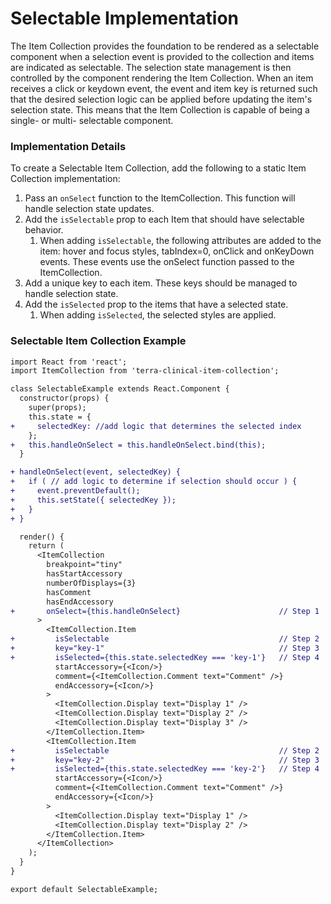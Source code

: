 # Selectable Implementation

The Item Collection provides the foundation to be rendered as a selectable component when a selection event is provided to the collection and items are indicated as selectable. The selection state management is then controlled by the component rendering the Item Collection. When an item receives a click or keydown event, the event and item key is returned such that the desired selection logic can be applied before updating the item's selection state. This means that the Item Collection is capable of being a single- or multi- selectable component.

### Implementation Details
To create a Selectable Item Collection, add the following to a static Item Collection implementation:
1. Pass an `onSelect` function to the ItemCollection. This function will handle selection state updates.
2. Add the `isSelectable` prop to each Item that should have selectable behavior.
    1. When adding `isSelectable`, the following attributes are added to the item: hover and focus styles, tabIndex=0, onClick and onKeyDown events. These events use the onSelect function passed to the ItemCollection.
3. Add a unique key to each item. These keys should be managed to handle selection state.
4. Add the `isSelected` prop to the items that have a selected state.
    1. When adding `isSelected`, the selected styles are applied.

### Selectable Item Collection Example

```diff
import React from 'react';
import ItemCollection from 'terra-clinical-item-collection';

class SelectableExample extends React.Component {
  constructor(props) {
    super(props);
    this.state = {
+     selectedKey: //add logic that determines the selected index
    };
+   this.handleOnSelect = this.handleOnSelect.bind(this);
  }

+ handleOnSelect(event, selectedKey) {
+   if ( // add logic to determine if selection should occur ) {
+     event.preventDefault();
+     this.setState({ selectedKey });
+   }
+ }

  render() {
    return (
      <ItemCollection
        breakpoint="tiny"
        hasStartAccessory
        numberOfDisplays={3}
        hasComment
        hasEndAccessory
+       onSelect={this.handleOnSelect}                      // Step 1
      >
        <ItemCollection.Item
+         isSelectable                                      // Step 2
+         key="key-1"                                       // Step 3
+         isSelected={this.state.selectedKey === 'key-1'}   // Step 4
          startAccessory={<Icon/>}
          comment={<ItemCollection.Comment text="Comment" />}
          endAccessory={<Icon/>}
        >
          <ItemCollection.Display text="Display 1" />
          <ItemCollection.Display text="Display 2" />
          <ItemCollection.Display text="Display 3" />
        </ItemCollection.Item>
        <ItemCollection.Item
+         isSelectable                                      // Step 2
+         key="key-2"                                       // Step 3
+         isSelected={this.state.selectedKey === 'key-2'}   // Step 4
          startAccessory={<Icon/>}
          comment={<ItemCollection.Comment text="Comment" />}
          endAccessory={<Icon/>}
        >
          <ItemCollection.Display text="Display 1" />
          <ItemCollection.Display text="Display 2" />
        </ItemCollection.Item>
      </ItemCollection>
    );
  }
}

export default SelectableExample;
```
